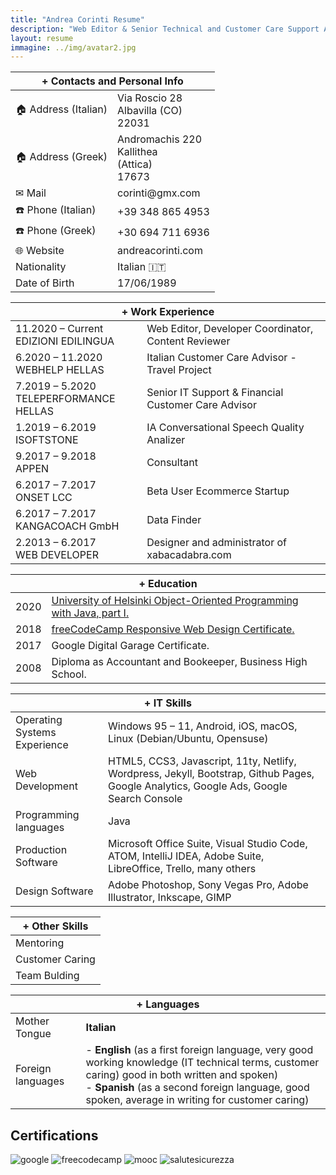 ```yaml
---
title: "Andrea Corinti Resume"
description: "Web Editor & Senior Technical and Customer Care Support Advisor"
layout: resume
immagine: ../img/avatar2.jpg
---
```


<table>
<thead>
  <tr>
    <th colspan="2">+ Contacts and Personal Info</th>
  </tr>
</thead>  
  <tr>
    <td>🏠 Address (Italian)<br></td>
    <td>Via Roscio 28<br>Albavilla (CO)<br>22031</td>
  </tr>
  <tr>
    <td>🏠 Address (Greek)</td>
    <td>Andromachis 220<br>Kallithea<br>(Attica)<br>17673</td>
  </tr>
  <tr>
    <td>✉ Mail<br></td>
    <td>corinti@gmx.com</td>
  </tr>
  <tr>
    <td>☎️ Phone (Italian)</td>
    <td>+39 348 865 4953</td>
  </tr>
  <tr>
    <td>☎️ Phone (Greek)</td>
    <td>+30 694 711 6936</td>
  </tr>
  <tr>
    <td>🌐 Website<br></td>
    <td>andreacorinti.com</td>
  </tr>
  <tr>
    <td>Nationality</td>
    <td>Italian 🇮🇹</td>
  </tr>
  <tr>
    <td>Date of Birth</td>
    <td>17/06/1989</td>
  </tr>
</table>

<table>
<thead>
  <tr>
    <th colspan="2">+ Work Experience</th>
  </tr>
</thead>
  <tr>
    <td>11.2020 – Current<br>EDIZIONI EDILINGUA</td>
    <td>Web Editor, Developer Coordinator, Content Reviewer</td>
  </tr>
  <tr>
    <td>6.2020 – 11.2020<br>WEBHELP HELLAS</td>
    <td>Italian Customer Care Advisor - Travel Project</td>
  </tr>
  <tr>
    <td>7.2019 – 5.2020<br>TELEPERFORMANCE HELLAS</td>
    <td>Senior IT Support & Financial Customer Care Advisor</td>
  </tr>
  <tr>
    <td>1.2019 – 6.2019<br>ISOFTSTONE</td>
    <td>IA Conversational Speech Quality Analizer</td>
  </tr>
  <tr>
    <td>9.2017 – 9.2018<br>APPEN</td>
    <td>Consultant</td>
  </tr>
  <tr>
    <td>6.2017 – 7.2017<br>ONSET LCC</td>
    <td>Beta User Ecommerce Startup</td>
  </tr>
  <tr>
    <td>6.2017 – 7.2017<br>KANGACOACH GmbH</td>
    <td>Data Finder</td>
  </tr>
  <tr>
    <td>2.2013 – 6.2017<br>WEB DEVELOPER</td>
    <td>Designer and administrator of xabacadabra.com</td>
  </tr>
</table>

<table>
<thead>
  <tr>
    <th colspan="2">+ Education</th>
  </tr>
</thead>
  <tr>  
    <td>2020</td>
    <td><a href="https://tmc.mooc.fi/certificates/1907">University of Helsinki Object-Oriented Programming with Java, part I.</a></td>
  </tr>
  <tr>  
    <td>2018</td>
    <td><a href="https://www.freecodecamp.org/certification/xabacadabra/responsive-web-design">freeCodeCamp Responsive Web Design Certificate.</a></td>
  </tr>   
  <tr>  
    <td>2017</td>
    <td>Google Digital Garage Certificate.</td>
  </tr>
  <tr>
    <td>2008</td>
    <td>Diploma as Accountant and Bookeeper, Business High School.</td>
  </tr>
</table>

<table>
<thead>
  <tr>
    <th colspan="2">+ IT Skills</th>
  </tr>
</thead>  
  <tr>
    <td>Operating Systems Experience</td>
    <td>Windows 95 – 11, Android, iOS, macOS, Linux (Debian/Ubuntu, Opensuse)</td>
  </tr>
  <tr>  
    <td>Web Development</td>
    <td>HTML5, CCS3, Javascript, 11ty, Netlify, Wordpress, Jekyll, Bootstrap, Github Pages, Google Analytics, Google Ads, Google Search Console</td>
  </tr>  
  <tr>  
    <td>Programming languages</td>
    <td>Java</td>
  </tr>
  <tr>  
    <td>Production Software</td>
    <td>Microsoft Office Suite, Visual Studio Code, ATOM, IntelliJ IDEA, Adobe Suite, LibreOffice, Trello, many others</td>
  </tr>  
  <tr>  
    <td>Design Software</td>
    <td>Adobe Photoshop, Sony Vegas Pro, Adobe Illustrator, Inkscape, GIMP</td>
  </tr>  
</table>

<table>
<thead>
  <tr>
    <th colspan="2">+ Other Skills</th>
  </tr>
</thead>  
  <tr>
    <td>Mentoring</td>
  </tr>
  <tr>  
    <td>Customer Caring</td>
  </tr>
  <tr>  
    <td>Team Bulding</td>
  </tr>
</table>

<table>
<thead>
  <tr>
    <th colspan="2">+ Languages</th>
  </tr>
</thead>  
  <tr>
    <td>Mother Tongue</td>
    <td><b>Italian</b></td>
  </tr>
  <tr>  
    <td>Foreign languages</td>
    <td>- <b>English</b>
    (as a first foreign language, very good working knowledge (IT technical terms, customer caring) good in both written and spoken)
    <br>- <b>Spanish</b> (as a second foreign language, good spoken, average in writing for customer caring)</td>
  </tr>
</table>

## Certifications

<img src="/img/cv/google1.jpg" alt="google">
<img src="/img/cv/freecodecamp1.png" alt="freecodecamp">
<img src="/img/cv/mooc.jpg" alt="mooc">
<img src="/img/cv/salutesicurezza.jpg" alt="salutesicurezza">